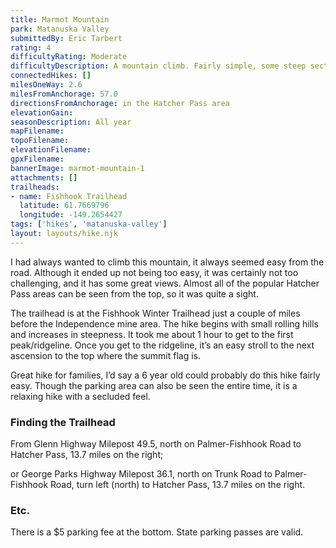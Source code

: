 ```yaml
---
title: Marmot Mountain
park: Matanuska Valley
submittedBy: Eric Tarbert
rating: 4
difficultyRating: Moderate
difficultyDescription: A mountain climb. Fairly simple, some steep sections, but very manageable.
connectedHikes: []
milesOneWay: 2.6
milesFromAnchorage: 57.0
directionsFromAnchorage: in the Hatcher Pass area
elevationGain: 
seasonDescription: All year
mapFilename: 
topoFilename: 
elevationFilename: 
gpxFilename: 
bannerImage: marmot-mountain-1
attachments: []
trailheads:
- name: Fishhook Trailhead
  latitude: 61.7669796
  longitude: -149.2654427
tags: ['hikes', 'matanuska-valley']
layout: layouts/hike.njk
---
```

I had always wanted to climb this mountain, it always seemed easy from the road. Although it ended up not being too easy, it was certainly not too challenging, and it has some great views. Almost all of the popular Hatcher Pass areas can be seen from the top, so it was quite a sight.

The trailhead is at the Fishhook Winter Trailhead just a couple of miles before the Independence mine area. The hike begins with small rolling hills and increases in steepness. It took me about 1 hour to get to the first peak/ridgeline. Once you get to the ridgeline, it’s an easy stroll to the next ascension to the top where the summit flag is.

Great hike for families, I’d say a 6 year old could probably do this hike fairly easy. Though the parking area can also be seen the entire time, it is a relaxing hike with a secluded feel.

### Finding the Trailhead

From Glenn Highway Milepost 49.5, north on Palmer-Fishhook Road to Hatcher Pass, 13.7 miles on the right;

or George Parks Highway Milepost 36.1, north on Trunk Road to Palmer-Fishhook Road, turn left (north) to Hatcher Pass, 13.7 miles on the right.

### Etc.

There is a $5 parking fee at the bottom. State parking passes are valid.